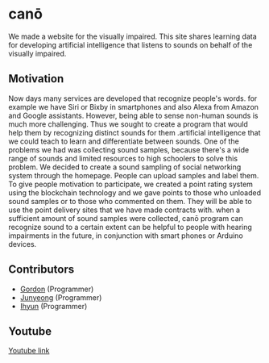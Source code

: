 # canō

We made a website for the visually impaired. This site shares learning data for developing artificial intelligence that listens to sounds on behalf of the visually impaired.

## Motivation

Now days many services are developed that recognize people's words. for example we have Siri or Bixby in smartphones and also Alexa from Amazon and Google assistants. However, being able to sense non-human sounds is much more challenging.
Thus we sought to create a program that would help them by recognizing distinct sounds for them .artificial intelligence that we could teach to learn and differentiate between sounds. One of the problems we had was collecting sound samples, because there's a wide range of sounds and limited resources to high schoolers to solve this problem.
We decided to create a sound sampling of social networking system through the homepage. People can upload samples and label them. To give people motivation to participate, we created a point rating system using the blockchain technology and we gave points to those who unloaded sound samples or to those who commented on them. They will be able to use the point delivery sites that we have made contracts with.
when a sufficient amount of sound samples were collected, canō program can recognize sound to a certain extent can be helpful to people with hearing impairments in the future, in conjunction with smart phones or Arduino devices.

## Contributors

 * [Gordon](https://github.com/gordonsis) (Programmer)
 * [Junyeong](https://github.com/junyeong335) (Programmer)
 * [Ihyun]() (Programmer)

## Youtube

  [Youtube link](https://youtu.be/B15IEIpESII)
